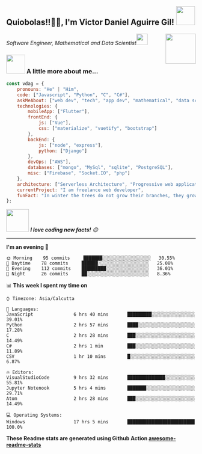 <h2>Quiobolas!!🙏🏻, I'm Victor Daniel Aguirre Gil! <img src="https://media.giphy.com/media/12oufCB0MyZ1Go/giphy.gif" width="50"></h2>
<img align='right' src="https://media.giphy.com/media/M9gbBd9nbDrOTu1Mqx/giphy.gif" width="80">
<p><em>Software Engineer, Mathematical and Data Scientist<img src="https://media.giphy.com/media/WUlplcMpOCEmTGBtBW/giphy.gif" width="30"> 
</em></p>

### <img src="https://media.giphy.com/media/VgCDAzcKvsR6OM0uWg/giphy.gif" width="50"> A little more about me...  

```javascript
const vdag = {
    pronouns: "He" | "Him",
    code: ["Javascript", "Python", "C", "C#"],
    askMeAbout: ["web dev", "tech", "app dev", "mathematical", "data scientist"],
    technologies: {
        mobileApp: ["Flutter"],
        frontEnd: {
            js: ["Vue"],
            css: ["materialize", "vuetify", "bootstrap"]
        },
        backEnd: {
            js: ["node", "express"],
            python: ["Django"]
        },
        devOps: ["AWS"],
        databases: ["mongo", "MySql", "sqlite", "PostgreSQL"],
        misc: ["Firebase", "Socket.IO", "php"]
    },
    architecture: ["Serverless Architecture", "Progressive web applications", "Single page applications"],
    currentProject: "I am freelance web developer",
    funFact: "In winter the trees do not grow their branches, they grow their roots"
};
```

<img src="https://media.giphy.com/media/LnQjpWaON8nhr21vNW/giphy.gif" width="60"> <em><b>I love coding new facts!</b> 😊</em>

---
<!--START_SECTION:waka-->
**I'm an evening 🐤** 

```text
🌞 Morning    95 commits     ███████░░░░░░░░░░░░░░░░░░   30.55% 
🌆 Daytime    78 commits     ██████░░░░░░░░░░░░░░░░░░░   25.08% 
🌃 Evening    112 commits    █████████░░░░░░░░░░░░░░░░   36.01% 
🌙 Night      26 commits     ██░░░░░░░░░░░░░░░░░░░░░░░   8.36%

```


📊 **This week I spent my time on** 

```text
⌚︎ Timezone: Asia/Calcutta

💬 Languages: 
JavaScript               6 hrs 40 mins       █████████░░░░░░░░░░░░░░░░   39.01% 
Python                   2 hrs 57 mins       ████░░░░░░░░░░░░░░░░░░░░░   17.28% 
C                        2 hrs 28 mins       ███░░░░░░░░░░░░░░░░░░░░░░   14.49% 
C#                       2 hrs 1 min         ███░░░░░░░░░░░░░░░░░░░░░░   11.89% 
CSV                      1 hr 10 mins        █░░░░░░░░░░░░░░░░░░░░░░░░   6.87%

🔥 Editors: 
VisualStudioCode         9 hrs 32 mins       ██████████████░░░░░░░░░░░   55.81% 
Jupyter Notenook         5 hrs 4 mins        ███████░░░░░░░░░░░░░░░░░░   29.71% 
Atom                     2 hrs 28 mins       ███░░░░░░░░░░░░░░░░░░░░░░   14.49%

💻 Operating Systems: 
Windows                  17 hrs 5 mins       █████████████████████████   100.0%

```
<!--END_SECTION:waka-->

**These Readme stats are generated using Github Action [awesome-readme-stats](https://github.com/anmol098/waka-readme-stats)**